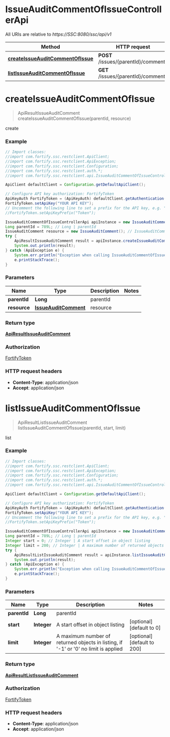 # IssueAuditCommentOfIssueControllerApi

All URIs are relative to *https://SSC:8080/ssc/api/v1*

Method | HTTP request | Description
------------- | ------------- | -------------
[**createIssueAuditCommentOfIssue**](IssueAuditCommentOfIssueControllerApi.md#createIssueAuditCommentOfIssue) | **POST** /issues/{parentId}/comments | create
[**listIssueAuditCommentOfIssue**](IssueAuditCommentOfIssueControllerApi.md#listIssueAuditCommentOfIssue) | **GET** /issues/{parentId}/comments | list


<a name="createIssueAuditCommentOfIssue"></a>
# **createIssueAuditCommentOfIssue**
> ApiResultIssueAuditComment createIssueAuditCommentOfIssue(parentId, resource)

create

### Example
```java
// Import classes:
//import com.fortify.ssc.restclient.ApiClient;
//import com.fortify.ssc.restclient.ApiException;
//import com.fortify.ssc.restclient.Configuration;
//import com.fortify.ssc.restclient.auth.*;
//import com.fortify.ssc.restclient.api.IssueAuditCommentOfIssueControllerApi;

ApiClient defaultClient = Configuration.getDefaultApiClient();

// Configure API key authorization: FortifyToken
ApiKeyAuth FortifyToken = (ApiKeyAuth) defaultClient.getAuthentication("FortifyToken");
FortifyToken.setApiKey("YOUR API KEY");
// Uncomment the following line to set a prefix for the API key, e.g. "Token" (defaults to null)
//FortifyToken.setApiKeyPrefix("Token");

IssueAuditCommentOfIssueControllerApi apiInstance = new IssueAuditCommentOfIssueControllerApi();
Long parentId = 789L; // Long | parentId
IssueAuditComment resource = new IssueAuditComment(); // IssueAuditComment | resource
try {
    ApiResultIssueAuditComment result = apiInstance.createIssueAuditCommentOfIssue(parentId, resource);
    System.out.println(result);
} catch (ApiException e) {
    System.err.println("Exception when calling IssueAuditCommentOfIssueControllerApi#createIssueAuditCommentOfIssue");
    e.printStackTrace();
}
```

### Parameters

Name | Type | Description  | Notes
------------- | ------------- | ------------- | -------------
 **parentId** | **Long**| parentId |
 **resource** | [**IssueAuditComment**](IssueAuditComment.md)| resource |

### Return type

[**ApiResultIssueAuditComment**](ApiResultIssueAuditComment.md)

### Authorization

[FortifyToken](../README.md#FortifyToken)

### HTTP request headers

 - **Content-Type**: application/json
 - **Accept**: application/json

<a name="listIssueAuditCommentOfIssue"></a>
# **listIssueAuditCommentOfIssue**
> ApiResultListIssueAuditComment listIssueAuditCommentOfIssue(parentId, start, limit)

list

### Example
```java
// Import classes:
//import com.fortify.ssc.restclient.ApiClient;
//import com.fortify.ssc.restclient.ApiException;
//import com.fortify.ssc.restclient.Configuration;
//import com.fortify.ssc.restclient.auth.*;
//import com.fortify.ssc.restclient.api.IssueAuditCommentOfIssueControllerApi;

ApiClient defaultClient = Configuration.getDefaultApiClient();

// Configure API key authorization: FortifyToken
ApiKeyAuth FortifyToken = (ApiKeyAuth) defaultClient.getAuthentication("FortifyToken");
FortifyToken.setApiKey("YOUR API KEY");
// Uncomment the following line to set a prefix for the API key, e.g. "Token" (defaults to null)
//FortifyToken.setApiKeyPrefix("Token");

IssueAuditCommentOfIssueControllerApi apiInstance = new IssueAuditCommentOfIssueControllerApi();
Long parentId = 789L; // Long | parentId
Integer start = 0; // Integer | A start offset in object listing
Integer limit = 200; // Integer | A maximum number of returned objects in listing, if '-1' or '0' no limit is applied
try {
    ApiResultListIssueAuditComment result = apiInstance.listIssueAuditCommentOfIssue(parentId, start, limit);
    System.out.println(result);
} catch (ApiException e) {
    System.err.println("Exception when calling IssueAuditCommentOfIssueControllerApi#listIssueAuditCommentOfIssue");
    e.printStackTrace();
}
```

### Parameters

Name | Type | Description  | Notes
------------- | ------------- | ------------- | -------------
 **parentId** | **Long**| parentId |
 **start** | **Integer**| A start offset in object listing | [optional] [default to 0]
 **limit** | **Integer**| A maximum number of returned objects in listing, if &#39;-1&#39; or &#39;0&#39; no limit is applied | [optional] [default to 200]

### Return type

[**ApiResultListIssueAuditComment**](ApiResultListIssueAuditComment.md)

### Authorization

[FortifyToken](../README.md#FortifyToken)

### HTTP request headers

 - **Content-Type**: application/json
 - **Accept**: application/json

